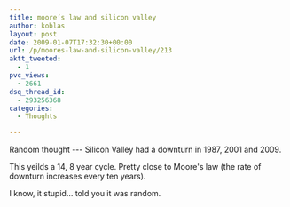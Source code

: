 ```yaml
---
title: moore’s law and silicon valley
author: koblas
layout: post
date: 2009-01-07T17:32:30+00:00
url: /p/moores-law-and-silicon-valley/213
aktt_tweeted:
  - 1
pvc_views:
  - 2661
dsq_thread_id:
  - 293256368
categories:
  - Thoughts

---
```

Random thought --- Silicon Valley had a downturn in 1987, 2001 and 2009. 

This yeilds a 14, 8 year cycle. Pretty close to Moore's law (the rate of downturn increases every ten years).

I know, it stupid... told you it was random.
